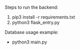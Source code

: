 Steps to run the backend:
1. pip3 install -r requirements.txt
2. python3 flask_entry.py

Database usage example:
- python3 main.py
